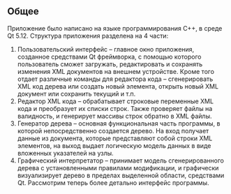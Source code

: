 ## Общее
Приложение было написано на языке программирования C++, в среде Qt 5.12. Структура приложения разделена на 4 части:
  1) Пользовательский интерфейс – главное окно приложения, созданное  средствами Qt фреймворка, с помощью которого пользователь сможет загружать, редактировать и сохранять изменения XML документов на внешнем устройстве. Кроме того отдает различные команды для редактора кода – сгенерировать XML код дерева или создать новый элемента, открыть новый XML документ или сохранить текущий и т.п. 
  2) Редактор XML кода – обрабатывает строковые переменные XML кода и преобразует их списки строк. Также проверяет файлы на валидность, и генерирует массивы строк обратно в XML файлы.
  3) Генератор дерева – основная функциональная часть программы, в которой непосредственно создается дерево. На вход получает данные из документа, которые представляют собой  строки XML элементов, на выход выдает логическую модель данных в виде вложенных указателей на узлы. 
  4) Графический интерпретатор – принимает модель сгенерированного дерева с установленными правилами модификации, и графически визуализирует дерево в пределах выделенной области, средствами Qt.	 	Рассмотрим теперь более детально интерфейс программы.
